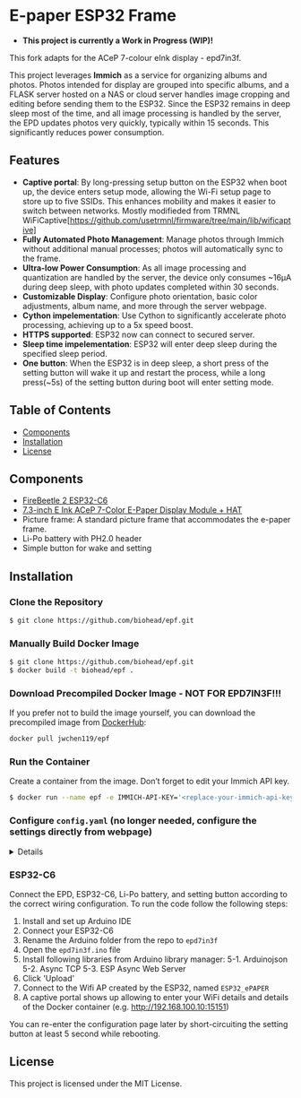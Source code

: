 # E-paper ESP32 Frame

- **This project is currently a Work in Progress (WIP)!**

This fork adapts for the ACeP 7-colour eInk display - epd7in3f.

This project leverages **Immich** as a service for organizing albums and photos. Photos intended for display are grouped into specific albums, and a FLASK server hosted on a NAS or cloud server handles image cropping and editing before sending them to the ESP32. Since the ESP32 remains in deep sleep most of the time, and all image processing is handled by the server, the EPD updates photos very quickly, typically within 15 seconds. This significantly reduces power consumption.

## Features

- **Captive portal**: By long-pressing setup button on the ESP32 when boot up, the device enters setup mode, allowing the Wi-Fi setup page to store up to five SSIDs. This enhances mobility and makes it easier to switch between networks.
Mostly modifieded from TRMNL WiFiCaptive[https://github.com/usetrmnl/firmware/tree/main/lib/wificaptive]
- **Fully Automated Photo Management**: Manage photos through Immich without additional manual processes; photos will automatically sync to the frame.
- **Ultra-low Power Consumption**: As all image processing and quantization are handled by the server, the device only consumes ~16µA during deep sleep, with photo updates completed within 30 seconds.
- **Customizable Display**: Configure photo orientation, basic color adjustments, album name, and more through the server webpage.
- **Cython impelementation**: Use Cython to significantly accelerate photo processing, achieving up to a 5x speed boost.
- **HTTPS supported**: ESP32 now can connect to secured server.
- **Sleep time impelementation**: ESP32 will enter deep sleep during the specified sleep period.
- **One button**: When the ESP32 is in deep sleep, a short press of the setting button will wake it up and restart the process, while a long press(~5s) of the setting button during boot will enter setting mode.

## Table of Contents

- [Components](#components)
- [Installation](#installation)
- [License](#license)

## Components

- [FireBeetle 2 ESP32-C6](https://www.dfrobot.com/product-2771.html)
- [7.3-inch E Ink ACeP 7-Color E-Paper Display Module + HAT](https://www.waveshare.com/7.3inch-e-paper-hat-f.htm)
- Picture frame: A standard picture frame that accommodates the e-paper frame.
- Li-Po battery with PH2.0 header
- Simple button for wake and setting

## Installation

### Clone the Repository

```bash
$ git clone https://github.com/biohead/epf.git
```

### Manually Build Docker Image

```bash
$ git clone https://github.com/biohead/epf.git
$ docker build -t biohead/epf .
```

### Download Precompiled Docker Image - NOT FOR EPD7IN3F!!!

If you prefer not to build the image yourself, you can download the precompiled image from [DockerHub](https://hub.docker.com/r/jwchen119/epf):

```bash
docker pull jwchen119/epf
```

### Run the Container

Create a container from the image. Don’t forget to edit your Immich API key.

```bash
$ docker run --name epf -e IMMICH-API-KEY='<replace-your-immich-api-key>' -d -p <replace-port>:5000 biohead/epf
```

### Configure `config.yaml` (no longer needed, configure the settings directly from webpage)
<details>
Below is an example of a configured `config.yaml` file:

```yaml
immich:
  # Album name, must match the album name created in Immich
  album: testAlbme
  # Photo rotation angle, accepts only (0, 90, 180, 270)
  rotation: 270
  # Immich server URL
  url: http://192.168.100.36:2283
  # Color(Saturation) enhancement level using PIL's ImageEnhance.Color (1.0 = original level)
  enhanced: 1.5
  # Contrast level using PIL's ImageEnhance.Contrast (1.0 = original level)
  contrast: 1.2
```
</details>

### ESP32-C6

Connect the EPD, ESP32-C6, Li-Po battery, and setting button according to the correct wiring configuration. 
To run the code follow the following steps:

1. Install and set up Arduino IDE
2. Connect your ESP32-C6
3. Rename the Arduino folder from the repo to `epd7in3f`
4. Open the `epd7in3f.ino` file
5. Install following libraries from Arduino library manager:
  5-1. Arduinojson
  5-2. Async TCP
  5-3. ESP Async Web Server
6. Click 'Upload'
7. Connect to the Wifi AP created by the ESP32, named `ESP32_ePAPER`
8. A captive portal shows up allowing to enter your WiFi details and details of the Docker container (e.g. http://192.168.100.10:15151)

You can re-enter the configuration page later by short-circuiting the setting button at least 5 second while rebooting.

## License

This project is licensed under the MIT License.

